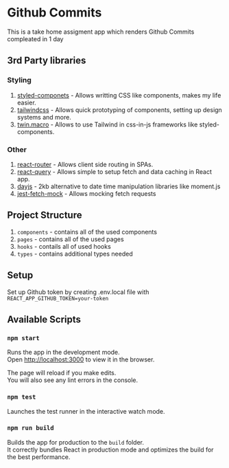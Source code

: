 # Github Commits

This is a take home assigment app which renders Github Commits compleated in 1 day

## 3rd Party libraries

### Styling
1. [styled-componets](https://styled-components.com) - Allows writting CSS like components, makes my life easier.
1. [tailwindcss](https://github.com/ben-rogerson/twin.macro) - Allows quick prototyping of components, setting up design systems and more.
1. [twin.macro](https://github.com/ben-rogerson/twin.macro) - Allows to use Tailwind in css-in-js frameworks like styled-components.

### Other
1. [react-router](https://reactrouter.com/en/main) - Allows client side routing in SPAs.
1. [react-query](https://react-query-v3.tanstack.com) - Allows simple to setup fetch and data caching in React app.
1. [dayjs](https://day.js.org) - 2kb alternative to date time manipulation libraries like moment.js
1. [jest-fetch-mock](https://github.com/jefflau/jest-fetch-mock) - Allows mocking fetch requests


## Project Structure
1. `components` - contains all of the used components
1. `pages` - contains all of the used pages
1. `hooks` - contails all of used hooks
1. `types` - contains additional types needed


## Setup

Set up Github token by creating .env.local file with `REACT_APP_GITHUB_TOKEN=your-token`

## Available Scripts
### `npm start`

Runs the app in the development mode.\
Open [http://localhost:3000](http://localhost:3000) to view it in the browser.

The page will reload if you make edits.\
You will also see any lint errors in the console.

### `npm test`

Launches the test runner in the interactive watch mode.

### `npm run build`

Builds the app for production to the `build` folder.\
It correctly bundles React in production mode and optimizes the build for the best performance.


